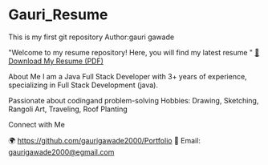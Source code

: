 # Gauri_Resume
This is my first git repository
Author:gauri gawade

"Welcome to my resume repository! Here, you will find my latest resume "
[📄 Download My Resume (PDF)](./Gauri_JavaDeveloper.pdf)


About Me
I am a Java Full Stack Developer with 3+ years of experience, specializing in Full Stack Development (java).

Passionate about codingand problem-solving
Hobbies: Drawing, Sketching, Rangoli Art, Traveling, Roof Planting

Connect with Me

🌍 https://github.com/gaurigawade2000/Portfolio
📧 Email: gaurigawade2000@egmail.com
